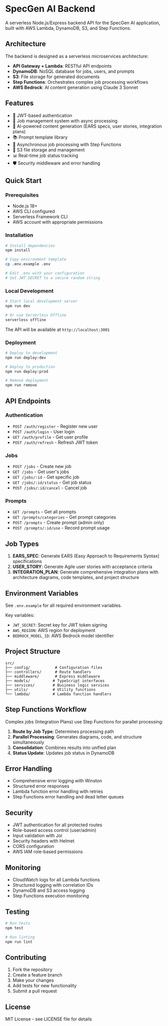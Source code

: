 # SpecGen AI Backend

A serverless Node.js/Express backend API for the SpecGen AI application, built with AWS Lambda, DynamoDB, S3, and Step Functions.

## Architecture

The backend is designed as a serverless microservices architecture:

- **API Gateway + Lambda**: RESTful API endpoints
- **DynamoDB**: NoSQL database for jobs, users, and prompts
- **S3**: File storage for generated documents
- **Step Functions**: Orchestrates complex job processing workflows
- **AWS Bedrock**: AI content generation using Claude 3 Sonnet

## Features

- 🔐 JWT-based authentication
- 📝 Job management system with async processing
- 🤖 AI-powered content generation (EARS specs, user stories, integration plans)
- 📚 Prompt template library
- 🔄 Asynchronous job processing with Step Functions
- 📁 S3 file storage and management
- 📊 Real-time job status tracking
- 🛡️ Security middleware and error handling

## Quick Start

### Prerequisites

- Node.js 18+
- AWS CLI configured
- Serverless Framework CLI
- AWS account with appropriate permissions

### Installation

```bash
# Install dependencies
npm install

# Copy environment template
cp .env.example .env

# Edit .env with your configuration
# Set JWT_SECRET to a secure random string
```

### Local Development

```bash
# Start local development server
npm run dev

# Or use Serverless Offline
serverless offline
```

The API will be available at `http://localhost:3001`

### Deployment

```bash
# Deploy to development
npm run deploy:dev

# Deploy to production
npm run deploy:prod

# Remove deployment
npm run remove
```

## API Endpoints

### Authentication
- `POST /auth/register` - Register new user
- `POST /auth/login` - User login
- `GET /auth/profile` - Get user profile
- `POST /auth/refresh` - Refresh JWT token

### Jobs
- `POST /jobs` - Create new job
- `GET /jobs` - Get user's jobs
- `GET /jobs/:id` - Get specific job
- `GET /jobs/:id/status` - Get job status
- `POST /jobs/:id/cancel` - Cancel job

### Prompts
- `GET /prompts` - Get all prompts
- `GET /prompts/categories` - Get prompt categories
- `POST /prompts` - Create prompt (admin only)
- `POST /prompts/:id/use` - Record prompt usage

## Job Types

1. **EARS_SPEC**: Generate EARS (Easy Approach to Requirements Syntax) specifications
2. **USER_STORY**: Generate Agile user stories with acceptance criteria
3. **INTEGRATION_PLAN**: Generate comprehensive integration plans with architecture diagrams, code templates, and project structure

## Environment Variables

See `.env.example` for all required environment variables.

Key variables:
- `JWT_SECRET`: Secret key for JWT token signing
- `AWS_REGION`: AWS region for deployment
- `BEDROCK_MODEL_ID`: AWS Bedrock model identifier

## Project Structure

```
src/
├── config/           # Configuration files
├── controllers/      # Route handlers
├── middleware/       # Express middleware
├── models/          # TypeScript interfaces
├── services/        # Business logic services
├── utils/           # Utility functions
└── lambda/          # Lambda function handlers
```

## Step Functions Workflow

Complex jobs (Integration Plans) use Step Functions for parallel processing:

1. **Route by Job Type**: Determines processing path
2. **Parallel Processing**: Generates diagrams, code, and structure simultaneously
3. **Consolidation**: Combines results into unified plan
4. **Status Update**: Updates job status in DynamoDB

## Error Handling

- Comprehensive error logging with Winston
- Structured error responses
- Lambda function error handling with retries
- Step Functions error handling and dead letter queues

## Security

- JWT authentication for all protected routes
- Role-based access control (user/admin)
- Input validation with Joi
- Security headers with Helmet
- CORS configuration
- AWS IAM role-based permissions

## Monitoring

- CloudWatch logs for all Lambda functions
- Structured logging with correlation IDs
- DynamoDB and S3 access logging
- Step Functions execution monitoring

## Testing

```bash
# Run tests
npm test

# Run linting
npm run lint
```

## Contributing

1. Fork the repository
2. Create a feature branch
3. Make your changes
4. Add tests for new functionality
5. Submit a pull request

## License

MIT License - see LICENSE file for details